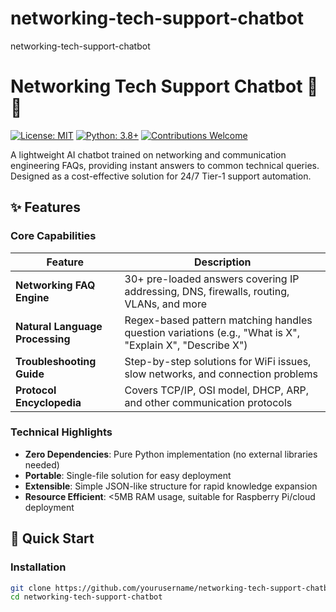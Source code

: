 # networking-tech-support-chatbot
networking-tech-support-chatbot
# Networking Tech Support Chatbot 🤖🌐

[![License: MIT](https://img.shields.io/badge/License-MIT-blue.svg)](https://opensource.org/licenses/MIT)
[![Python: 3.8+](https://img.shields.io/badge/Python-3.8+-blue.svg)](https://www.python.org/downloads/)
[![Contributions Welcome](https://img.shields.io/badge/contributions-welcome-brightgreen.svg)](CONTRIBUTING.md)

A lightweight AI chatbot trained on networking and communication engineering FAQs, providing instant answers to common technical queries. Designed as a cost-effective solution for 24/7 Tier-1 support automation.

## ✨ Features

### Core Capabilities
| Feature | Description |
|---------|-------------|
| **Networking FAQ Engine** | 30+ pre-loaded answers covering IP addressing, DNS, firewalls, routing, VLANs, and more |
| **Natural Language Processing** | Regex-based pattern matching handles question variations (e.g., "What is X", "Explain X", "Describe X") |
| **Troubleshooting Guide** | Step-by-step solutions for WiFi issues, slow networks, and connection problems |
| **Protocol Encyclopedia** | Covers TCP/IP, OSI model, DHCP, ARP, and other communication protocols |

### Technical Highlights
- **Zero Dependencies**: Pure Python implementation (no external libraries needed)
- **Portable**: Single-file solution for easy deployment
- **Extensible**: Simple JSON-like structure for rapid knowledge expansion
- **Resource Efficient**: <5MB RAM usage, suitable for Raspberry Pi/cloud deployment

## 🚀 Quick Start

### Installation
```bash
git clone https://github.com/yourusername/networking-tech-support-chatbot.git
cd networking-tech-support-chatbot
